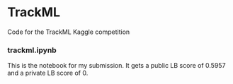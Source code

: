 # TrackML
Code for the TrackML Kaggle competition

### trackml.ipynb

This is the notebook for my submission. It gets a public LB score of 0.5957 and a private LB score of 0.
